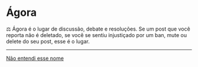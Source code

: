 # Ágora
⚖️ Ágora é o lugar de discussão, debate e resoluções. Se um post que você reporta não é deletado, se você se sentiu injustiçado por um ban, mute ou delete do seu post, esse é o lugar.

---
[Não entendi esse nome](https://pt.wikipedia.org/wiki/%C3%81gora)
